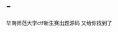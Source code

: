 # -
华南师范大学ctf新生赛出题源码
又给你找到了
<?php
$mysql_host="127.0.0.1";
$mysql_user="root";
$mysql_password="flag3{DCE127E6-F0DA-4149-B14B-7E5A1E428904}";
?>
